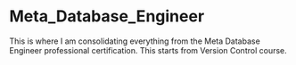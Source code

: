 # Meta_Database_Engineer
This is where I am consolidating everything from the Meta Database Engineer professional certification. This starts from Version Control course.
